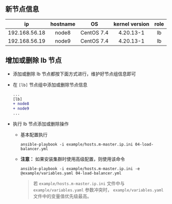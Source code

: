 ## 新节点信息

|    **ip**     | **hostname** |   **OS**   | **kernel version** | **role** |
| :-----------: | :----------: | :--------: | :----------------: | :------: |
| 192.168.56.18 |    node8     | CentOS 7.4 |     4.20.13-1      |  lb      |
| 192.168.56.19 |    node9     | CentOS 7.4 |     4.20.13-1      |  lb      |

## 增加或删除 lb 节点

- 添加或删除 lb 节点都按下面方式进行，维护好节点组信息即可

- 在 `[lb]` 节点组中添加或删除节点信息
  ```diff
  ...
  [lb]
  + node8
  + node9
  ...
  ```

- 执行 lb 节点添加或删除操作
  - 基本配置执行
    ```
    ansible-playbook -i example/hosts.m-master.ip.ini 04-load-balancer.yml
    ```

  - **注意：** 如果安装集群时使用高级配置，则使用该命令
    ```
    ansible-playbook -i example/hosts.m-master.ip.ini -e @example/variables.yaml 04-load-balancer.yml
    ```

    > 若 `example/hosts.m-master.ip.ini` 文件中与 `example/variables.yaml` 参数冲突时， `example/variables.yaml` 文件中的变量值优先级最高。